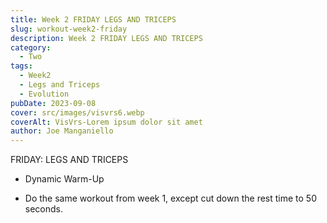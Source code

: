 ```yaml
---  
title: Week 2 FRIDAY LEGS AND TRICEPS
slug: workout-week2-friday
description: Week 2 FRIDAY LEGS AND TRICEPS
category:
  - Two
tags:
  - Week2
  - Legs and Triceps 
  - Evolution
pubDate: 2023-09-08
cover: src/images/visvrs6.webp
coverAlt: VisVrs-Lorem ipsum dolor sit amet  
author: Joe Manganiello
---
```


FRIDAY: LEGS AND TRICEPS

- Dynamic Warm-Up

- Do the same workout from week 1, except cut down the rest time to 50 seconds.